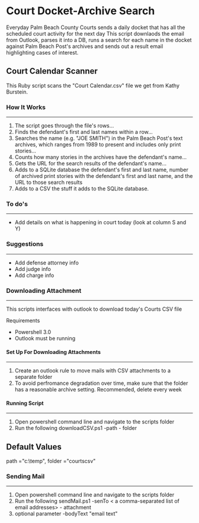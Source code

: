 # Court Docket-Archive Search
Everyday Palm Beach County Courts sends a daily docket that has all the scheduled court activity for the next day
This script downlaods the email from Outlook, parses it into a DB, runs a search for each name in the docket against Palm Beach Post's archives and sends out a result email highlighting cases of interest.

## Court Calendar Scanner 
This Ruby script scans the "Court Calendar.csv" file we get from Kathy Burstein. 

### How It Works
---
1. The script goes through the file's rows...
2. Finds the defendant's first and last names within a row...
3. Searches the name (e.g. "JOE SMITH") in the Palm Beach Post's text archives, which ranges from 1989 to present and includes only print stories...
4. Counts how many stories in the archives have the defendant's name...
5. Gets the URL for the search results of the defendant's name...
6. Adds to a SQLite database the defendant's first and last name, number of archived print stories with the defendant's first and last name, and the URL to those search results
7. Adds to a CSV the stuff it adds to the SQLite database.


### To do's
---
- Add details on what is happening in court today (look at column S and Y)


### Suggestions
---
- Add defense attorney info
- Add judge info
- Add charge info


### Downloading Attachment
---
This scripts interfaces with outlook to download today's Courts CSV file

Requirements
* Powershell 3.0
* Outlook must be running



#### Set Up For Downloading Attachments
---
1. Create an outlook rule to move mails with CSV attachments to a separate folder
2. To avoid perfromance degradation over time, make sure that the folder has a reasonable archive setting. Recommended, delete every week

#### Running Script
---
1. Open powershell command line and navigate to the scripts folder
2. Run the following
	downloadCSV.ps1 -path <folder path of where to download the file to> - folder <name of the outlook folder to search in>
	
Default Values
---
path ="c:\temp",
folder ="courtscsv"

### Sending Mail
--------------
1. Open powershell command line and navigate to the scripts folder
2. Run the following
	sendMail.ps1 -senTo < a comma-separated list of email addresses> - attachment <full path of the file to attach>
3. optional parameter
	-bodyText "email text"